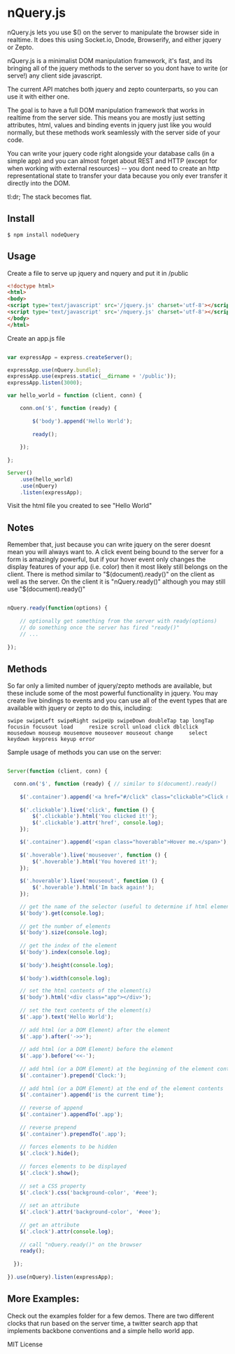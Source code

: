 nQuery.js
=========

nQuery.js lets you use $() on the server to manipulate the browser side in realtime. It does 
this using Socket.io, Dnode, Browserify, and either jquery or Zepto.

nQuery.js is a minimalist DOM manipulation framework, it's fast, and its bringing all of the 
jquery methods to the server so you dont have to write (or serve!) any client side javascript.

The current API matches both jquery and zepto counterparts, so you can use it with either one.

The goal is to have a full DOM manipulation framework that works in realtime from the server side.  This means you are mostly just setting attributes, html, values and binding events in jquery just like you would normally, but these methods work seamlessly with the server side of your code.

You can write your jquery code right alongside your database calls (in a simple app) and you can almost forget about REST and HTTP (except for when working with external resources) -- you dont need to create an http representational state to transfer your data because you only ever transfer it directly into the DOM.

tl:dr; The stack becomes flat.

Install
-------

    $ npm install nodeQuery
    

Usage
-----
Create a file to serve up jquery and nquery and put it in /public

```html
<!doctype html>
<html>
<body>
<script type='text/javascript' src='/jquery.js' charset='utf-8'></script> 
<script type='text/javascript' src='/nquery.js' charset='utf-8'></script>
</body>
</html>
````

Create an app.js file

```javascript

var expressApp = express.createServer();

expressApp.use(nQuery.bundle);
expressApp.use(express.static(__dirname + '/public'));
expressApp.listen(3000);

var hello_world = function (client, conn) {

    conn.on('$', function (ready) {
    
        $('body').append('Hello World');
        
        ready();
        
    });
    
};

Server()
    .use(hello_world)
    .use(nQuery)
    .listen(expressApp);

````

Visit the html file you created to see "Hello World"


Notes
-----
Remember that, just because you can write jquery on the serer doesnt mean you will always want to.  A click event being bound to the server for a form is amazingly powerful, but if your hover event only changes the display features of your app (i.e. color) then it most likely still belongs on the client.  There is method similar to "$(document).ready()" on the client as well as the server.  On the client it is "nQuery.ready()" although you may still use "$(document).ready()"

```javascript

nQuery.ready(function(options) {
    
    // optionally get something from the server with ready(options)
    // do something once the server has fired "ready()"
    // ...
    
});

````

Methods
-------

So far only a limited number of jquery/zepto methods are available, but these include some 
of the most powerful functionality in jquery.  You may create live bindings to events and you
can use all of the event types that are available with jquery or zepto to do this, including:

    swipe swipeLeft swipeRight swipeUp swipeDown doubleTap tap longTap focusin focusout load     resize scroll unload click dblclick mousedown mouseup mousemove mouseover mouseout change     select keydown keypress keyup error

Sample usage of methods you can use on the server:

```javascript

Server(function (client, conn) {

  conn.on('$', function (ready) { // similar to $(document).ready()
    
    $('.container').append('<a href="#/click" class="clickable">Click me, Im a binding.</a>');
    
    $('.clickable').live('click', function () {
        $('.clickable').html('You clicked it!');
        $('.clickable').attr('href', console.log);
    });

    $('.container').append('<span class="hoverable">Hover me.</span>');
    
    $('.hoverable').live('mouseover', function () {
        $('.hoverable').html('You hovered it!');
    });
    
    $('.hoverable').live('mouseout', function () {
        $('.hoverable').html('Im back again!');
    });

    // get the name of the selector (useful to determine if html element exists)
    $('body').get(console.log);
    
    // get the number of elements
    $('body').size(console.log);
    
    // get the index of the element
    $('body').index(console.log);
    
    $('body').height(console.log);
    
    $('body').width(console.log);

    // set the html contents of the element(s)
    $('body').html('<div class="app"></div>');
    
    // set the text contents of the element(s)
    $('.app').text('Hello World');
    
    // add html (or a DOM Element) after the element
    $('.app').after('->>');
    
    // add html (or a DOM Element) before the element
    $('.app').before('<<-');
    
    // add html (or a DOM Element) at the beginning of the element contents
    $('.container').prepend('Clock:');
    
    // add html (or a DOM Element) at the end of the element contents
    $('.container').append('is the current time');
    
    // reverse of append
    $('.container').appendTo('.app');
    
    // reverse prepend
    $('.container').prependTo('.app');
    
    // forces elements to be hidden
    $('.clock').hide();
    
    // forces elements to be displayed
    $('.clock').show();
     
    // set a CSS property
    $('.clock').css('background-color', '#eee');
    
    // set an attribute
    $('.clock').attr('background-color', '#eee');
    
    // get an attribute
    $('.clock').attr(console.log);
    
    // call "nQuery.ready()" on the browser
    ready();
    
  });
    
}).use(nQuery).listen(expressApp);

````

More Examples:
---------
Check out the examples folder for a few demos. There are two different clocks 
that run based on the server time, a twitter search app that implements 
backbone conventions and a simple hello world app.

MIT License

